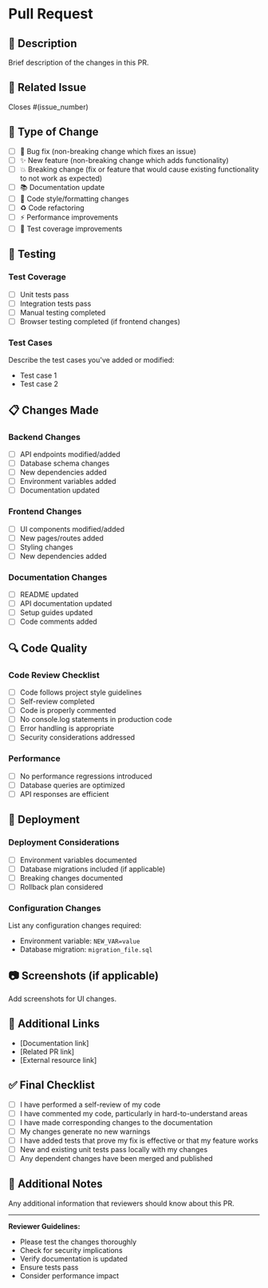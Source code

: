 # Pull Request

## 📝 Description

Brief description of the changes in this PR.

## 🔗 Related Issue

Closes #(issue_number)

## 🧪 Type of Change

- [ ] 🐛 Bug fix (non-breaking change which fixes an issue)
- [ ] ✨ New feature (non-breaking change which adds functionality)
- [ ] 💥 Breaking change (fix or feature that would cause existing functionality to not work as expected)
- [ ] 📚 Documentation update
- [ ] 🎨 Code style/formatting changes
- [ ] ♻️ Code refactoring
- [ ] ⚡ Performance improvements
- [ ] 🧪 Test coverage improvements

## 🧪 Testing

### Test Coverage
- [ ] Unit tests pass
- [ ] Integration tests pass
- [ ] Manual testing completed
- [ ] Browser testing completed (if frontend changes)

### Test Cases
Describe the test cases you've added or modified:
- Test case 1
- Test case 2

## 📋 Changes Made

### Backend Changes
- [ ] API endpoints modified/added
- [ ] Database schema changes
- [ ] New dependencies added
- [ ] Environment variables added
- [ ] Documentation updated

### Frontend Changes
- [ ] UI components modified/added
- [ ] New pages/routes added
- [ ] Styling changes
- [ ] New dependencies added

### Documentation Changes
- [ ] README updated
- [ ] API documentation updated
- [ ] Setup guides updated
- [ ] Code comments added

## 🔍 Code Quality

### Code Review Checklist
- [ ] Code follows project style guidelines
- [ ] Self-review completed
- [ ] Code is properly commented
- [ ] No console.log statements in production code
- [ ] Error handling is appropriate
- [ ] Security considerations addressed

### Performance
- [ ] No performance regressions introduced
- [ ] Database queries are optimized
- [ ] API responses are efficient

## 🚀 Deployment

### Deployment Considerations
- [ ] Environment variables documented
- [ ] Database migrations included (if applicable)
- [ ] Breaking changes documented
- [ ] Rollback plan considered

### Configuration Changes
List any configuration changes required:
- Environment variable: `NEW_VAR=value`
- Database migration: `migration_file.sql`

## 📷 Screenshots (if applicable)

Add screenshots for UI changes.

## 🔗 Additional Links

- [Documentation link]
- [Related PR link]
- [External resource link]

## ✅ Final Checklist

- [ ] I have performed a self-review of my code
- [ ] I have commented my code, particularly in hard-to-understand areas
- [ ] I have made corresponding changes to the documentation
- [ ] My changes generate no new warnings
- [ ] I have added tests that prove my fix is effective or that my feature works
- [ ] New and existing unit tests pass locally with my changes
- [ ] Any dependent changes have been merged and published

## 📝 Additional Notes

Any additional information that reviewers should know about this PR.

---

**Reviewer Guidelines:**
- Please test the changes thoroughly
- Check for security implications
- Verify documentation is updated
- Ensure tests pass
- Consider performance impact
